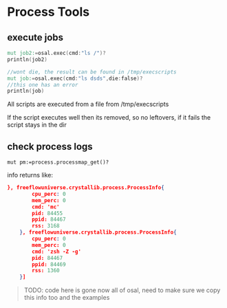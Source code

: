 # Process Tools

## execute jobs

```v
mut job2:=osal.exec(cmd:"ls /")?
println(job2)

//wont die, the result can be found in /tmp/execscripts
mut job:=osal.exec(cmd:"ls dsds",die:false)?
//this one has an error
println(job) 
```

All scripts are executed from a file from /tmp/execscripts

If the script executes well then its removed, so no leftovers, if it fails the script stays in the dir

## check process logs

```
mut pm:=process.processmap_get()?
```

info returns like:

```json
}, freeflowuniverse.crystallib.process.ProcessInfo{
        cpu_perc: 0
        mem_perc: 0
        cmd: 'mc'
        pid: 84455
        ppid: 84467
        rss: 3168
    }, freeflowuniverse.crystallib.process.ProcessInfo{
        cpu_perc: 0
        mem_perc: 0
        cmd: 'zsh -Z -g'
        pid: 84467
        ppid: 84469
        rss: 1360
    }]
```


>TODO: code here is gone now all of osal, need to make sure we copy this info too and the examples